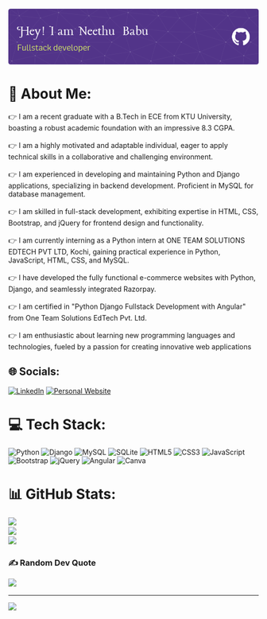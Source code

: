 ![Header](./git.png)
# 💫 About Me:
👉 I am a recent graduate with a B.Tech in ECE from KTU University, boasting a robust academic foundation with an impressive 8.3 CGPA.<br><br>👉 I am a highly motivated and adaptable individual, eager to apply technical skills in a collaborative and challenging environment.<br><br>👉 I am experienced in developing and maintaining Python and Django applications, specializing in backend development. Proficient in MySQL for database management.<br><br>👉 I am skilled in full-stack development, exhibiting expertise in HTML, CSS, Bootstrap, and jQuery for frontend design and functionality.<br><br>👉 I am currently interning as a Python intern at ONE TEAM SOLUTIONS EDTECH PVT LTD, Kochi, gaining practical experience in Python, JavaScript, HTML, CSS, and MySQL.<br><br>👉 I have developed the fully functional e-commerce websites with Python, Django, and seamlessly integrated Razorpay.<br><br>👉 I am certified in "Python Django Fullstack Development with Angular" from One Team Solutions EdTech Pvt. Ltd.<br><br>👉 I am enthusiastic about learning new programming languages and technologies, fueled by a passion for creating innovative web applications


## 🌐 Socials:
[![LinkedIn](https://img.shields.io/badge/LinkedIn-%230077B5.svg?logo=linkedin&logoColor=white)](https://linkedin.com/in/www.linkedin.com/in/neethubabu921) 
[![Personal Website](https://img.shields.io/badge/Personal%20Website-%231abc9c.svg?logo=website&logoColor=white)](https://neethukbj.github.io/Personal-portfolio/)


# 💻 Tech Stack:
![Python](https://img.shields.io/badge/python-3670A0?style=for-the-badge&logo=python&logoColor=ffdd54) 
![Django](https://img.shields.io/badge/django-%23092E20.svg?style=for-the-badge&logo=django&logoColor=white)
![MySQL](https://img.shields.io/badge/mysql-%2300000f.svg?style=for-the-badge&logo=mysql&logoColor=white) 
![SQLite](https://img.shields.io/badge/sqlite-%2307405e.svg?style=for-the-badge&logo=sqlite&logoColor=white) 
![HTML5](https://img.shields.io/badge/html5-%23E34F26.svg?style=for-the-badge&logo=html5&logoColor=white) 
![CSS3](https://img.shields.io/badge/css3-%231572B6.svg?style=for-the-badge&logo=css3&logoColor=white) 
![JavaScript](https://img.shields.io/badge/javascript-%23323330.svg?style=for-the-badge&logo=javascript&logoColor=%23F7DF1E) 
![Bootstrap](https://img.shields.io/badge/bootstrap-%238511FA.svg?style=for-the-badge&logo=bootstrap&logoColor=white) 
![jQuery](https://img.shields.io/badge/jquery-%230769AD.svg?style=for-the-badge&logo=jquery&logoColor=white) 
![Angular](https://img.shields.io/badge/angular-%23DD0031.svg?style=for-the-badge&logo=angular&logoColor=white) 
![Canva](https://img.shields.io/badge/Canva-%2300C4CC.svg?style=for-the-badge&logo=Canva&logoColor=white) 

# 📊 GitHub Stats:
![](https://github-readme-stats.vercel.app/api?username=neethukbj&theme=dark&hide_border=true&include_all_commits=false&count_private=false)<br/>
![](https://github-readme-streak-stats.herokuapp.com/?user=neethukbj&theme=dark&hide_border=true)<br/>
![](https://github-readme-stats.vercel.app/api/top-langs/?username=neethukbj&theme=dark&hide_border=true&include_all_commits=false&count_private=false&layout=compact)

### ✍️ Random Dev Quote
![](https://quotes-github-readme.vercel.app/api?type=vetical&theme=radical)

---
[![](https://visitcount.itsvg.in/api?id=neethukbj&icon=0&color=0)](https://visitcount.itsvg.in)


